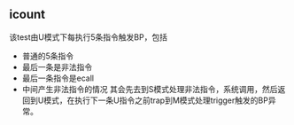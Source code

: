 ## icount

该test由U模式下每执行5条指令触发BP，包括
* 普通的5条指令
* 最后一条是非法指令
* 最后一条指令是ecall
* 中间产生非法指令的情况
其会先去到S模式处理非法指令，系统调用，然后返回到U模式，在执行下一条U指令之前trap到M模式处理trigger触发的BP异常。